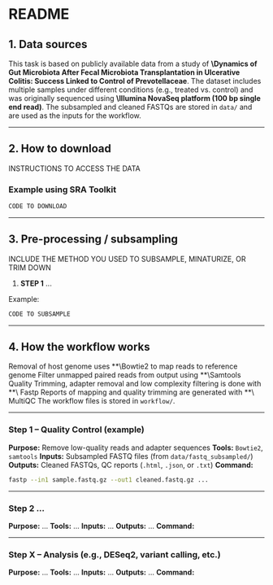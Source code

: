 

#  README

## 1. Data sources

This task is based on publicly available data from a study of **\Dynamics of Gut Microbiota After Fecal Microbiota Transplantation in Ulcerative Colitis: Success Linked to Control of Prevotellaceae**. The dataset includes multiple samples under different conditions (e.g., treated vs. control) and was originally sequenced using **\Illumina NovaSeq platform (100 bp single end read)**.
The subsampled and cleaned FASTQs are stored in `data/` and are used as the inputs for the workflow.

---

## 2. How to download

INSTRUCTIONS TO ACCESS THE DATA
### Example using SRA Toolkit

```bash
CODE TO DOWNLOAD
```


---

## 3. Pre-processing / subsampling

INCLUDE THE METHOD YOU USED TO SUBSAMPLE, MINATURIZE, OR TRIM DOWN

1. **STEP 1** ...

Example:

```bash
CODE TO SUBSAMPLE
```


---

## 4. How the workflow works
Removal of host genome uses **\Bowtie2 to map reads to reference genome
Filter unmapped paired reads from output using **\Samtools
Quality Trimming, adapter removal and low complexity filtering is done with **\ Fastp
Reports of mapping and quality trimming are generated with **\ MultiQC
The workflow files is stored in `workflow/`.

---

### Step 1 – Quality Control (example)

**Purpose:** Remove low-quality reads and adapter sequences
**Tools:**   `Bowtie2`, `samtools`
**Inputs:** Subsampled FASTQ files (from `data/fastq_subsampled/`)
**Outputs:** Cleaned FASTQs, QC reports (`.html`, `.json`, or `.txt`)
**Command:**

```bash
fastp --in1 sample.fastq.gz --out1 cleaned.fastq.gz ...
```

---

### Step 2 ...

**Purpose:** ...
**Tools:** ...
**Inputs:** ...
**Outputs:** ...
**Command:**


---

### Step X – Analysis (e.g., DESeq2, variant calling, etc.)

**Purpose:** ...
**Tools:** ...
**Inputs:** ...
**Outputs:** ...
**Command:**

